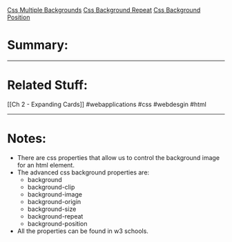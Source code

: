 [Css Multiple Backgrounds](https://www.w3schools.com/css/css3_backgrounds.asp)
[Css Background Repeat](https://www.w3schools.com/cssref/pr_background-repeat.php)
[Css Background Position](https://www.w3schools.com/cssref/pr_background-position.php)
# Summary:
---
# Related Stuff:
[[Ch 2 - Expanding Cards]]
#webapplications 
#css 
#webdesgin 
#html 

---
# Notes:
- There are css properties that allow us to control the background image for an html element.
- The advanced css background properties are:
	- background
	- background-clip
	- background-image
	- background-origin
	- background-size
	- background-repeat
	- background-position
- All the properties can be found in w3 schools.